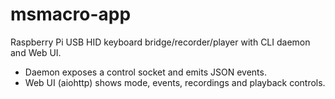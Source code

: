 # msmacro-app

Raspberry Pi USB HID keyboard bridge/recorder/player with CLI daemon and Web UI.
- Daemon exposes a control socket and emits JSON events.
- Web UI (aiohttp) shows mode, events, recordings and playback controls.
